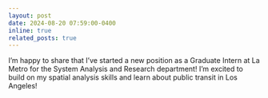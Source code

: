 ```yaml
---
layout: post
date: 2024-08-20 07:59:00-0400
inline: true
related_posts: true
---
```


I’m happy to share that I’ve started a new position as a Graduate Intern at La Metro for the System Analysis and Research department! I’m excited to build on my spatial analysis skills and learn about public transit in Los Angeles!
